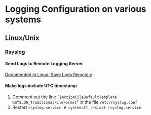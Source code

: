 <!--
SPDX-FileCopyrightText: 2022 - 2025 Eli Array Minkoff

SPDX-License-Identifier: CC-BY-SA-4.0
-->

# Logging Configuration on various systems

## Linux/Unix

### Rsyslog

#### Send Logs to Remote Logging Server

[Documented in Linux: Save Logs Remotely](../../Linux/Save-Logs-Remotely.md)

#### Make logs include UTC timestamp

1. Comment out the line "`$ActionFileDefaultTemplate RSYSLOG_TraditionalFileFormat`" in the file `/etc/rsyslog.conf`
2. Restart `rsyslog.service`: `# systemctl restart rsyslog.service`
